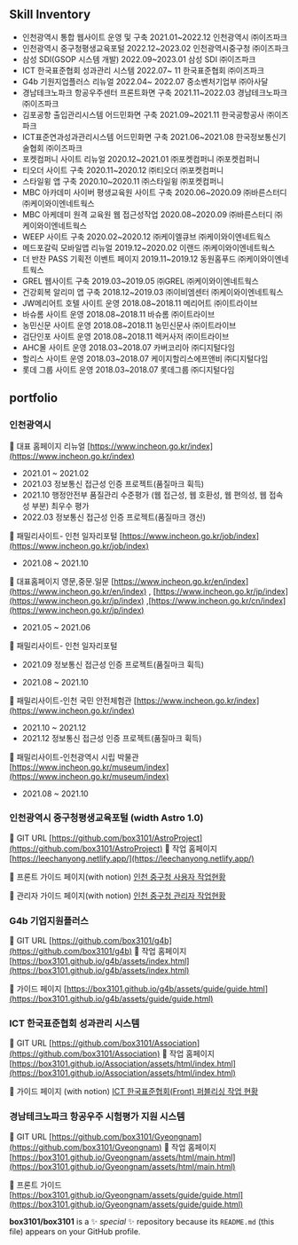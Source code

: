 ## Skill Inventory

- 인천광역시 통합 웹사이트 운영 및 구축	2021.01~2022.12	인천광역시   ㈜이즈파크
- 인천광역시 중구청평생교육포털 2022.12~2023.02 인천광역시중구청 ㈜이즈파크
- 삼성 SDI(GSOP 시스템 개발)	2022.09~2023.01	삼성 SDI	㈜이즈파크
- ICT 한국표준협회 성과관리 시스템	2022.07~ 11	한국표준협회	㈜이즈파크
- G4b 기원지업플러스 리뉴얼	2022.04~ 2022.07	중소벤처기업부	㈜아사달
- 경남테크노파크 항공우주센터 프론트화면 구축	2021.11~2022.03	경남테크노파크	㈜이즈파크
- 김포공항 출입관리시스템 어드민화면 구축	2021.09~2021.11	한국공항공사	㈜이즈파크
- ICT표준연과성과관리시스템 어드민화면 구축	2021.06~2021.08	한국정보통신기술협회	㈜이즈파크
- 포켓컴퍼니 사이트 리뉴얼	2020.12~2021.01	㈜포켓컴퍼니	㈜포켓컴퍼니
- 티오더 사이트 구축	2020.11~2020.12	㈜티오더	㈜포켓컴퍼니
- 스타일윙 앱 구축	2020.10~2020.11	㈜스타일윙	㈜포켓컴퍼니
- MBC 아카데미 사이버 평생교육원 사이트 구축	2020.06~2020.09	㈜바른스터디	㈜케이와이엔네트웍스
- MBC 아케데미 원격 교육원 웹 접근성작업	2020.08~2020.09	㈜바른스터디	㈜케이와이엔네트웍스
- WEEP 사이트 구축	2020.02~2020.12	㈜케이엘큐브	㈜케이와이엔네트웍스
- 메드포갈릭 모바일앱 리뉴얼	2019.12~2020.02	이랜드	㈜케이와이엔네트웍스
- 더 반찬 PASS 기획전 이벤트 페이지 2019.11~2019.12	동원홈푸드	㈜케이와이엔네트웍스
- GREL 웹사이트 구축	2019.03~2019.05	㈜GREL	㈜케이와이엔네트웍스
- 건강회복 알리미 앱 구축  2018.12~2019.03	㈜이비엠센터	㈜케이와이엔네트웍스
- JW메리어트 호텔 사이트 운영	2018.08~2018.11	메리어트	 ㈜이트라이브
- 바슈롬 사이트 운영	2018.08~2018.11	바슈롬	㈜이트라이브
- 농민신문 사이트 운영	2018.08~2018.11	농민신문사	㈜이트라이브
- 검단인포 사이트 운영	2018.08~2018.11	렉커사저	㈜이트라이브
- AHC몰 사이트 운영	2018.03~2018.07	카버코리아	㈜디지털다임
- 할리스 사이트 운영	2018.03~2018.07	케이지할리스에프앤비	㈜디지털다임
- 롯데 그룹 사이트 운영	2018.03~2018.07	롯데그룹	㈜디지털다임

## portfolio

### 인천광역시

🔗 대표 홈페이지 리뉴얼 [https://www.incheon.go.kr/index](https://www.incheon.go.kr/index)

- 2021.01 ~ 2021.02
- 2021.03 정보통신 접근성 인증 프로젝트(품질마크 휙득)
- 2021.10 행정안전부 품질관리 수준평가 (웹 접근성, 웹 호환성, 웹 편의성, 웹 접속성 부분) 최우수 평가
- 2022.03 정보통신 접근성 인증 프로젝트(품질마크 갱신)

🔗 패밀리사이트- 인천 일자리포털 [https://www.incheon.go.kr/job/index](https://www.incheon.go.kr/job/index)

- 2021.08 ~ 2021.10

🔗 대표홈페이지 영문,중문.일문 [https://www.incheon.go.kr/en/index](https://www.incheon.go.kr/en/index) , [https://www.incheon.go.kr/jp/index](https://www.incheon.go.kr/jp/index) ,[https://www.incheon.go.kr/cn/index](https://www.incheon.go.kr/jp/index) 

- 2021.05 ~ 2021.06

🔗 패밀리사이트- 인천 일자리포털
- 2021.09 정보통신 접근성 인증 프로젝트(품질마크 휙득)

- 2021.08 ~ 2021.10

🔗 패밀리사이트-인천 국민 안전체험관 [https://www.incheon.go.kr/index](https://www.incheon.go.kr/index)

- 2021.10 ~ 2021.12
- 2021.12 정보통신 접근성 인증 프로젝트(품질마크 휙득)

🔗 패밀리사이트-인천광역시 시립 박물관 [https://www.incheon.go.kr/museum/index](https://www.incheon.go.kr/museum/index)

- 2021.08 ~ 2021.10

### 인천광역시 중구청평생교육포털 (width Astro 1.0)

🔗 GIT URL [https://github.com/box3101/AstroProject](https://github.com/box3101/AstroProject)
🔗 작업 홈페이지  [https://leechanyong.netlify.app/](https://leechanyong.netlify.app/)

🔗 프론트 가이드 페이지(with notion)  [인천 중구청 사용자 작업현황](https://www.notion.so/699e015b035e4950b4a8b6249765cae4) 

🔗 관리자 가이드 페이지(with notion)  [인천 중구청 관리자 작업현황](https://www.notion.so/8c3f15c8796a4b719e0308925e6b6421)

### G4b 기업지원플러스

🔗 GIT URL [https://github.com/box3101/g4b](https://github.com/box3101/g4b)
🔗 작업 홈페이지  [https://box3101.github.io/g4b/assets/index.html](https://box3101.github.io/g4b/assets/index.html)

🔗 가이드 페이지  [https://box3101.github.io/g4b/assets/guide/guide.html](https://box3101.github.io/g4b/assets/guide/guide.html)


### ICT 한국표준협회 성과관리 시스템

🔗 GIT URL [https://github.com/box3101/Association](https://github.com/box3101/Association)
🔗 작업 홈페이지 [https://box3101.github.io/Association/assets/html/index.html](https://box3101.github.io/Association/assets/html/index.html)

🔗 가이드 페이지  (with notion) [ICT 한국표준협회(Front) 퍼블리싱 작업 현황](https://www.notion.so/ICT-Front-6022ab91223440fa88874b6f4bf7fb1a)

### ****경남테크노파크 항공우주 시험평가 지원 시스템****

🔗 GIT URL [https://github.com/box3101/Gyeongnam](https://github.com/box3101/Gyeongnam)
🔗 작업 홈페이지  [https://box3101.github.io/Gyeongnam/assets/html/main.html](https://box3101.github.io/Gyeongnam/assets/html/main.html)

🔗 프론트 가이드  [https://box3101.github.io/Gyeongnam/assets/guide/guide.html](https://box3101.github.io/Gyeongnam/assets/guide/guide.html)


**box3101/box3101** is a ✨ _special_ ✨ repository because its `README.md` (this file) appears on your GitHub profile.
